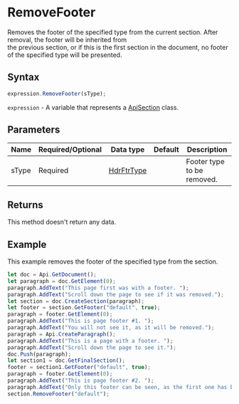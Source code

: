 # RemoveFooter

Removes the footer of the specified type from the current section. After removal, the footer will be inherited from \
the previous section, or if this is the first section in the document, no footer of the specified type will be presented.

## Syntax

```javascript
expression.RemoveFooter(sType);
```

`expression` - A variable that represents a [ApiSection](../ApiSection.md) class.

## Parameters

| **Name** | **Required/Optional** | **Data type** | **Default** | **Description** |
| ------------- | ------------- | ------------- | ------------- | ------------- |
| sType | Required | [HdrFtrType](../../Enumeration/HdrFtrType.md) |  | Footer type to be removed. |

## Returns

This method doesn't return any data.

## Example

This example removes the footer of the specified type from the section.

```javascript editor-docx
let doc = Api.GetDocument();
let paragraph = doc.GetElement(0);
paragraph.AddText("This page first was with a footer. ");
paragraph.AddText("Scroll down the page to see if it was removed.");
let section = doc.CreateSection(paragraph);
let footer = section.GetFooter("default", true);
paragraph = footer.GetElement(0);
paragraph.AddText("This is page footer #1. ");
paragraph.AddText("You will not see it, as it will be removed.");
paragraph = Api.CreateParagraph();
paragraph.AddText("This is a page with a footer. ");
paragraph.AddText("Scroll down the page to see it.");
doc.Push(paragraph);
let section1 = doc.GetFinalSection();
footer = section1.GetFooter("default", true);
paragraph = footer.GetElement(0);
paragraph.AddText("This is page footer #2. ");
paragraph.AddText("Only this footer can be seen, as the first one has been removed.");
section.RemoveFooter("default");
```

